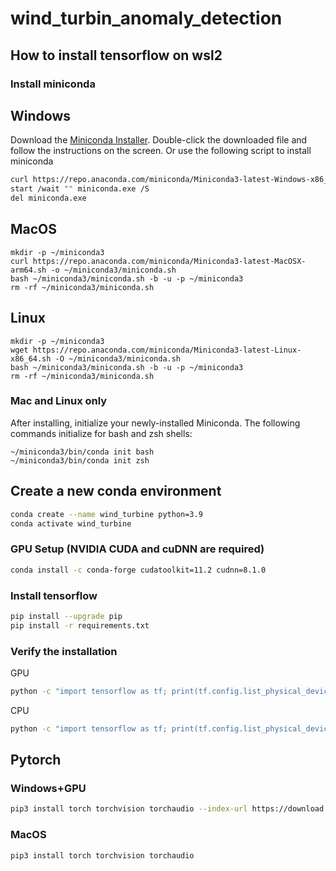 # wind_turbin_anomaly_detection

## How to install tensorflow on wsl2

### Install miniconda
## Windows
Download the  [Miniconda Installer](https://repo.anaconda.com/miniconda/Miniconda3-latest-Windows-x86_64.exe). Double-click the downloaded file and follow the instructions on the screen.
Or use the following script to install miniconda
```bash
curl https://repo.anaconda.com/miniconda/Miniconda3-latest-Windows-x86_64.exe -o miniconda.exe
start /wait "" miniconda.exe /S
del miniconda.exe
```
## MacOS
```
mkdir -p ~/miniconda3
curl https://repo.anaconda.com/miniconda/Miniconda3-latest-MacOSX-arm64.sh -o ~/miniconda3/miniconda.sh
bash ~/miniconda3/miniconda.sh -b -u -p ~/miniconda3
rm -rf ~/miniconda3/miniconda.sh
```

## Linux
```
mkdir -p ~/miniconda3
wget https://repo.anaconda.com/miniconda/Miniconda3-latest-Linux-x86_64.sh -O ~/miniconda3/miniconda.sh
bash ~/miniconda3/miniconda.sh -b -u -p ~/miniconda3
rm -rf ~/miniconda3/miniconda.sh
```
### Mac and Linux only
After installing, initialize your newly-installed Miniconda. The following commands initialize for bash and zsh shells:
```
~/miniconda3/bin/conda init bash
~/miniconda3/bin/conda init zsh
```

## Create a new conda environment
```bash
conda create --name wind_turbine python=3.9
conda activate wind_turbine
```

### GPU Setup (NVIDIA CUDA and cuDNN are required)
```bash
conda install -c conda-forge cudatoolkit=11.2 cudnn=8.1.0
```

### Install tensorflow
```bash
pip install --upgrade pip
pip install -r requirements.txt
```

### Verify the installation
GPU
```bash
python -c "import tensorflow as tf; print(tf.config.list_physical_devices('GPU'))"
```

CPU
```bash
python -c "import tensorflow as tf; print(tf.config.list_physical_devices('CPU'))"
```

## Pytorch

### Windows+GPU
```bash
pip3 install torch torchvision torchaudio --index-url https://download.pytorch.org/whl/cu118
```
### MacOS
```bash
pip3 install torch torchvision torchaudio
```